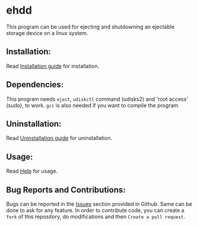 # ehdd

This program can be used for ejecting and shutdowning an ejectable storage device on a linux system.

## Installation:

Read [Installation guide](./INSTALL.md) for installation.

## Dependencies:

This program needs ```eject```, ```udiskctl``` command (udisks2) and 'root access' (sudo), to work. ```gcc``` is also needed if you want to compile the program.

## Uninstallation:

Read [Uninstallation guide](./UNINSTALL.md) for uninstallation.

## Usage:

Read [Help](./HELP.md) for usage.

## Bug Reports and Contributions:

Bugs can be reported in the [Issues](https://github.com/lakshayrohila/ehdd/issues) section provided in Github. Same can be done to ask for any feature. In order to contribute code, you can create a `fork` of this repository, do modifications and then `Create a pull request`.
